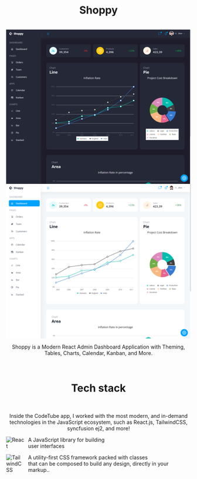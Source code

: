 <h1 align="center">
  Shoppy
</h1>
<br/>

<img align="center" src="src/assets/shoppy.png" />
<br/>
<img align="center" src="src/assets/shoppyLight.png" />
<br/>
<p align="center">
  Shoppy is a Modern React Admin Dashboard Application with Theming, Tables, Charts, Calendar, Kanban, and More.
</p>

<br/>
<h1 align="center">
  Tech stack
</h1>
<br/>

<p align="center">
  Inside the CodeTube app, I worked with the most modern, and in-demand technologies in the JavaScript ecosystem, such as React.js, TailwindCSS, syncfusion ej2, and more!
  <br/>
</p>
<p align="left">
  <img align="left" alt="React" width="50px" style="padding-right:10px;" src="https://cdn.jsdelivr.net/gh/devicons/devicon/icons/react/react-original.svg" />
  <p> A JavaScript library for building <br/> user interfaces </p>
   <img align="left" alt="TailwindCSS" width="50px" style="padding-right:10px;" src="https://cdn.jsdelivr.net/gh/devicons/devicon/icons/tailwindcss/tailwindcss-plain.svg" />
  <p> A utility-first CSS framework packed with classes <br/> that can be composed to build any design, directly in your markup.. </p>
</p>

